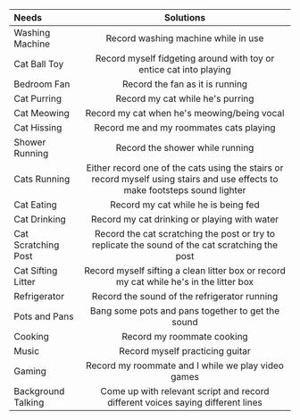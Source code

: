 |        Needs        | Solutions |
| :--- | :---: |
| Washing Machine | Record washing machine while in use |
| Cat Ball Toy | Record myself fidgeting around with toy or entice cat into playing |
| Bedroom Fan | Record the fan as it is running |
| Cat Purring | Record my cat while he's purring |
| Cat Meowing | Record my cat when he's meowing/being vocal |
| Cat Hissing | Record me and my roommates cats playing |
| Shower Running | Record the shower while running |
| Cats Running | Either record one of the cats using the stairs or record myself using stairs and use effects to make footsteps sound lighter |
| Cat Eating | Record my cat while he is being fed |
| Cat Drinking | Record my cat drinking or playing with water |
| Cat Scratching Post | Record the cat scratching the post or try to replicate the sound of the cat scratching the post |
| Cat Sifting Litter | Record myself sifting a clean litter box or record my cat while he's in the litter box |
| Refrigerator | Record the sound of the refrigerator running |
| Pots and Pans | Bang some pots and pans together to get the sound |
| Cooking | Record my roommate cooking |
| Music | Record myself practicing guitar |
| Gaming | Record my roommate and I while we play video games |
| Background Talking | Come up with relevant script and record different voices saying different lines |
